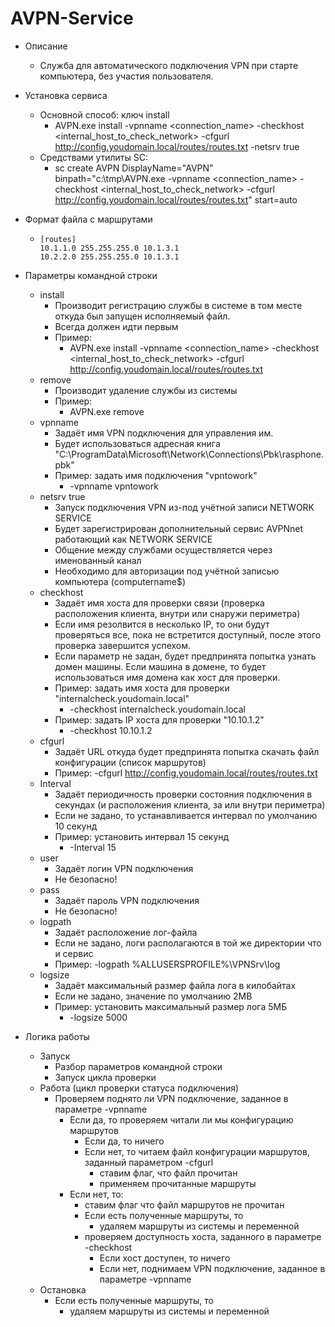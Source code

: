 # AVPN-Service

- Описание
  - Служба для автоматического подключения VPN при старте компьютера, без участия пользователя.
- Установка сервиса
  - Основной способ: ключ install
    - AVPN.exe install -vpnname <connection_name> -checkhost <internal_host_to_check_network> -cfgurl http://config.youdomain.local/routes/routes.txt -netsrv true
  - Средствами утилиты SC:
    - sc create AVPN DisplayName="AVPN" binpath="c:\tmp\AVPN.exe -vpnname <connection_name> -checkhost <internal_host_to_check_network> -cfgurl http://config.youdomain.local/routes/routes.txt" start=auto
- Формат файла с маршрутами
  - ```
    [routes]
    10.1.1.0 255.255.255.0 10.1.3.1
    10.2.2.0 255.255.255.0 10.1.3.1
    ```
- Параметры командной строки
  - install
    - Производит регистрацию службы в системе в том месте откуда был запущен исполняемый файл.
    - Всегда должен идти первым
    - Пример:
      - AVPN.exe install -vpnname <connection_name> -checkhost <internal_host_to_check_network> -cfgurl http://config.youdomain.local/routes/routes.txt
  - remove
    - Производит удаление службы из системы
    - Пример:
      - AVPN.exe remove
  - vpnname
    - Задаёт имя VPN подключения для управления им.
    - Будет использоваться адресная книга "C:\ProgramData\Microsoft\Network\Connections\Pbk\rasphone.pbk"
    - Пример: задать имя подключения "vpntowork"
      - -vpnname vpntowork
  - netsrv true
    - Запуск подключения VPN из-под учётной записи NETWORK SERVICE
    - Будет зарегистрирован дополнительный сервис AVPNnet работающий как NETWORK SERVICE
    - Общение между службами осуществляется через именованный канал
    - Необходимо для авторизации под учётной записью компьютера (computername$)
  - checkhost
    - Задаёт имя хоста для проверки связи (проверка расположения клиента, внутри или снаружи периметра)
    - Если имя резолвится в несколько IP, то они будут проверяться все, пока не встретится доступный, после этого проверка завершится успехом.
    - Если параметр не задан, будет предпринята попытка узнать домен машины. Если машина в домене, то будет использоваться имя домена как хост для проверки.
    - Пример: задать имя хоста для проверки "internalcheck.youdomain.local"
      -  -checkhost internalcheck.youdomain.local
    - Пример: задать IP хоста для проверки "10.10.1.2"
      -  -checkhost 10.10.1.2
  - cfgurl
    - Задаёт URL откуда будет предпринята попытка скачать файл конфигурации (список маршрутов)
    - Пример: -cfgurl http://config.youdomain.local/routes/routes.txt
  - Interval
    - Задаёт периодичность проверки состояния подключения в секундах (и расположения клиента, за или внутри периметра)
    - Если не задано, то устанавливается интервал по умолчанию 10 секунд
    - Пример: установить интервал 15 секунд
      -  -Interval 15
  - user
    - Задаёт логин VPN подключения
    - Не безопасно!
  - pass
    - Задаёт пароль VPN подключения
    - Не безопасно!
  - logpath
    - Задаёт расположение лог-файла
    - Если не задано, логи располагаются в той же директории что и сервис
    - Пример: -logpath %ALLUSERSPROFILE%\VPNSrv\log
  - logsize
    - Задаёт максимальный размер файла лога в килобайтах
    - Если не задано, значение по умолчанию 2MB
    - Пример: установить максимальный размер лога 5МБ
      -  -logsize 5000
			
- Логика работы
  - Запуск
    - Разбор параметров командной строки
    - Запуск цикла проверки
  - Работа (цикл проверки статуса подключения)
    - Проверяем поднято ли VPN подключение, заданное в параметре -vpnname
      - Если да, то проверяем читали ли мы конфигурацию маршрутов
        - Если да, то ничего
        - Если нет, то читаем файл конфигурации маршрутов, заданный параметром -cfgurl
          - ставим флаг, что файл прочитан
          - применяем прочитанные маршруты
      - Если нет, то:
        - ставим флаг что файл маршрутов не прочитан
        - Если есть полученные маршруты, то
          - удаляем маршруты из системы и переменной
        - проверяем доступность хоста, заданного в параметре -checkhost
          - Если хост доступен, то ничего
          - Если нет, поднимаем VPN подключение, заданное в параметре -vpnname
  - Остановка
    - Если есть полученные маршруты, то
      - удаляем маршруты из системы и переменной

